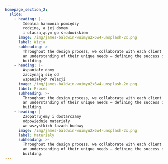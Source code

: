 ```yaml
---
homepage_section_2:
  slide:
    - heading: |-
        Idealna harmonia pomiędzy 
        rodziną, a jej domem
        i otaczającym go środowiskiem
      image: /img/james-baldwin-wuimyu2x6w4-unsplash-2x.png
      label: Wizja
      subheading: >-
        Throughout the design process, we collaborate with each client to gain
        an understanding of their unique needs – defining the success of each
        building.
    - heading: |-
        Wspaniałe domy
        zaczynają się od 
        wspaniałych relacji
      image: /img/james-baldwin-wuimyu2x6w4-unsplash-2x.png
      label: Proces
      subheading: >-
        Throughout the design process, we collaborate with each client to gain
        an understanding of their unique needs – defining the success of each
        building.
    - heading: |-
        Zaopatrujemy i dostarczamy
        odpowiednie materiały
        we wszystkich fazach budowy
      image: /img/james-baldwin-wuimyu2x6w4-unsplash-2x.png
      label: Materiały
      subheading: >-
        Throughout the design process, we collaborate with each client to gain
        an understanding of their unique needs – defining the success of each
        building.
---
```


